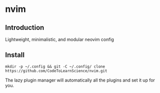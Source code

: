 # nvim

## Introduction

Lightweight, minimalistic, and modular neovim config 

## Install
```mkdir -p ~/.config && git -C ~/.config/ clone https://github.com/CodeToLearnScience/nvim.git```

The lazy plugin manager will automatically all the plugins and set it up for you. 
